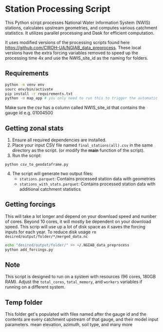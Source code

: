 # Station Processing Script

This Python script processes National Water Information System (NWIS) stations, calculates upstream geometries, and computes various catchment statistics. It utilizes parallel processing and Dask for efficient computation.

It uses modified versions of the processing scripts found here https://github.com/CIROH-UA/NGIAB_data_preprocess. These local versions have the extra forcing variables removed to speed up the processing time 4x and use the NWIS_site_id as the naming for folders.

## Requirements 
```bash
python -m venv env
sourc env/bin/activate
pip install -r requirements.txt
python -m map_app # you only need to run this to trigger the automatic download of conus.gpkg and model_attributes.parquet
```
Make sure the csv has a column called NWIS_site_id that contains the gauge id e.g. 01004500

## Getting zonal stats

1. Ensure all required dependencies are installed.
2. Place your input CSV file named `final_stations(all).csv` in the same directory as the script. (or modify the __main__ function of the script).
3. Run the script:

```
python csv_to_geodataframe.py
```

4. The script will generate two output files:
   - `stations.parquet`: Contains processed station data with geometries
   - `stations_with_stats.parquet`: Contains processed station data with additional catchment statistics

## Getting forcings
This will take a lot longer and depend on your download speed and number of cores. Beyond 10 cores, it will mostly be dependent on your download speed.
This scrip will use up a lot of disk space as it saves the forcing inputs for each year. 
To reduce disk usage `rm desired/output/folder/*/merged_data.nc`

```bash
echo "desired/output/folder/" >> ~/.NGIAB_data_preprocess
python add_forcings.py
```


## Note

This script is designed to run on a system with resources (96 cores, 180GB RAM). Adjust the `total_cores`, `total_memory`, and `workers` variables if running on a different system.

## Temp folder
This folder get's populated with files named after the gauge id and the contents are every catchment upstream of that gauge, and their model input parameters. mean elevation, azimuth, soil type, and many more